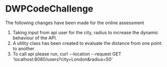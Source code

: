 # DWPCodeChallenge
The following changes have been made for the online assessment

1) Taking input from api user for the city, radius to increase the dynamic behaviour of the API.
2) A utility class has been created to evaluate the distance from one point to another
3) To call api please run, curl --location --request GET 'localhost:8080/users?city=London&radius=50'
